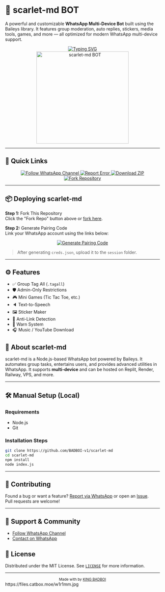 # 🤖 scarlet-md BOT

A powerful and customizable **WhatsApp Multi-Device Bot** built using the Baileys library. It features group moderation, auto replies, stickers, media tools, games, and more — all optimized for modern WhatsApp multi-device support.

<div align="center"> 
  <a href="https://git.io/typing-svg"> 
    <img src="https://readme-typing-svg.demolab.com?font=Ribeye&size=50&pause=1000&color=00FFA3&center=true&width=910&height=100&lines=BEN-10+MD+BOT;Multi-Device+Whatsapp+Bot;Coded+By+SNOWBIRD0074" alt="Typing SVG" />
  </a> 
</div> 

<div align="center"> 
  <a href="https://github.com/BADBOI-v1/scarlet-md">
    <img src="https://files.catbox.moe/w1r1mm.jpg" alt="scarlet-md BOT" height="300">
  </a> 
</div>

---

## 🚀 Quick Links

<div align="center">
  <a href="https://whatsapp.com/channel/0029VadCyFZGufJ2YW4bG42x">
    <img src="https://img.shields.io/badge/Follow%20WhatsApp%20Channel-25D366?style=for-the-badge&logo=whatsapp&logoColor=white" alt="Follow WhatsApp Channel"/>
  </a>
  <a href="https://wa.me/2348140825959?text=Hi%20I%20want%20to%20report%20an%20error%20in%20BEN-10%20MD%20BOT">
    <img src="https://img.shields.io/badge/Report%20Error%20on%20WhatsApp-EA4335?style=for-the-badge&logo=whatsapp&logoColor=white" alt="Report Error"/>
  </a>
  <a href="https://github.com/BADBOI-v1/scarlet-md/archive/refs/heads/main.zip">
    <img src="https://img.shields.io/badge/Download%20ZIP-4285F4?style=for-the-badge&logo=github&logoColor=white" alt="Download ZIP"/>
  </a>
  <a href="https://github.com/BADBOI-v1/scarlet-md/fork">
    <img src="https://img.shields.io/badge/Fork%20Repo-blue?style=for-the-badge&logo=github" alt="Fork Repository"/>
  </a>
</div>

---

## 📦 Deploying scarlet-md

**Step 1:** Fork This Repository  
Click the "Fork Repo" button above or [fork here](https://github.com/BADBOI-v1/scarlet-md/fork).

**Step 2:** Generate Pairing Code  
Link your WhatsApp account using the links below:

<div align="center">
  <a href="https://snowbird-pairing.onrender.com/">
    <img src="https://img.shields.io/badge/Generate%20Pairing%20Code-green?style=for-the-badge" alt="Generate Pairing Code"/>
  </a>
</div>

> After generating `creds.json`, upload it to the `session` folder.


---

## ⚙️ Features

- ✅ Group Tag All (`.tagall`)
- 🛡️ Admin-Only Restrictions
- 🎮 Mini Games (Tic Tac Toe, etc.)
- 🔈 Text-to-Speech
- 🖼️ Sticker Maker
- 🔗 Anti-Link Detection
- 🚫 Warn System
- 🎧 Music / YouTube Download

## 📖 About scarlet-md

scarlet-md is a Node.js-based WhatsApp bot powered by Baileys. It automates group tasks, entertains users, and provides advanced utilities in WhatsApp. It supports **multi-device** and can be hosted on Replit, Render, Railway, VPS, and more.

---

## 🛠️ Manual Setup (Local)

### Requirements

- Node.js
- Git

### Installation Steps

```bash
git clone https://github.com/BADBOI-v1/scarlet-md
cd scarlet-md
npm install
node index.js
```

---

## 🤝 Contributing

Found a bug or want a feature? [Report via WhatsApp](https://wa.me/2348140825959?text=Hi%20I%20want%20to%20report%20an%20error%20in%20Scarlet-10%20MD%20BOT) or open an [Issue](https://github.com/BADBOI-v1/scarlet-md/issues).  
Pull requests are welcome!

---

## 💬 Support & Community

- [Follow WhatsApp Channel](https://whatsapp.com/channel/0029VadCyFZGufJ2YW4bG42x)
- [Contact on WhatsApp](https://wa.me/2348140825959)

## 📄 License

Distributed under the MIT License. See [`LICENSE`](LICENSE) for more information.

---

<div align="center">
  <sub>Made with  by <a href="https://github.com/BADBOI-v1">KING BADBOI</a></sub>
</div>
https://files.catbox.moe/w1r1mm.jpg
